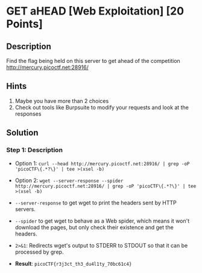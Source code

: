 # GET aHEAD [Web Exploitation] [20 Points] #

## Description ##
Find the flag being held on this server to get ahead of the competition http://mercury.picoctf.net:28916/

## Hints ##
1. Maybe you have more than 2 choices
2. Check out tools like Burpsuite to modify your requests and look at the responses

## Solution ##

### Step 1: Description ###
* Option 1: `curl --head http://mercury.picoctf.net:28916/ | grep -oP 'picoCTF\{.*?\}' | tee >(xsel -b)`
* Option 2: `wget --server-response --spider http://mercury.picoctf.net:28916/ | grep -oP 'picoCTF\{.*?\}' | tee >(xsel -b)`
* `--server-response` to get wget to print the headers sent by HTTP servers.
* `--spider` to get wget to behave as a Web spider, which means it won't download the pages, but only check their existence and get the headers.
* `2>&1`: Redirects wget's output to STDERR to STDOUT so that it can be processed by grep.

* **Result**: `picoCTF{r3j3ct_th3_du4l1ty_70bc61c4}`
